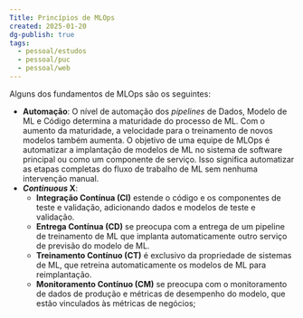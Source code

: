 ```yaml
---
Title: Princípios de MLOps
created: 2025-01-20
dg-publish: true
tags:
  - pessoal/estudos
  - pessoal/puc
  - pessoal/web
---
```

Alguns dos fundamentos de MLOps são os seguintes:
- **Automação**: O nível de automação dos _pipelines_ de Dados, Modelo de ML e Código determina a maturidade do processo de ML. Com o aumento da maturidade, a velocidade para o treinamento de novos modelos também aumenta. O objetivo de uma equipe de MLOps é automatizar a implantação de modelos de ML no sistema de software principal ou como um componente de serviço. Isso significa automatizar as etapas completas do fluxo de trabalho de ML sem nenhuma intervenção manual.
- **_Continuous_ X**:
	- **Integração Contínua (CI)** estende o código e os componentes de teste e validação, adicionando dados e modelos de teste e validação.
	- **Entrega Contínua (CD)** se preocupa com a entrega de um pipeline de treinamento de ML que implanta automaticamente outro serviço de previsão do modelo de ML.
	- **Treinamento Contínuo (CT)** é exclusivo da propriedade de sistemas de ML, que retreina automaticamente os modelos de ML para reimplantação.
	- **Monitoramento Contínuo (CM)** se preocupa com o monitoramento de dados de produção e métricas de desempenho do modelo, que estão vinculados às métricas de negócios;